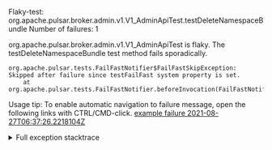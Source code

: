         
Flaky-test: org.apache.pulsar.broker.admin.v1.V1_AdminApiTest.testDeleteNamespaceBundle
Number of failures: 1

org.apache.pulsar.broker.admin.v1.V1_AdminApiTest is flaky. The testDeleteNamespaceBundle test method fails sporadically.

```
org.apache.pulsar.tests.FailFastNotifier$FailFastSkipException: Skipped after failure since testFailFast system property is set.
	at org.apache.pulsar.tests.FailFastNotifier.beforeInvocation(FailFastNotifier.java:88)

```

Usage tip: To enable automatic navigation to failure message, open the following links with CTRL/CMD-click.
[example failure 2021-08-27T06:37:26.2218104Z](https://github.com/apache/pulsar/runs/3440411059?check_suite_focus=true#step:9:799)


<details>
<summary>Full exception stacktrace</summary>
<code><pre>
org.apache.pulsar.tests.FailFastNotifier$FailFastSkipException: Skipped after failure since testFailFast system property is set.
	at org.apache.pulsar.tests.FailFastNotifier.beforeInvocation(FailFastNotifier.java:88)

</pre></code>
</details>

